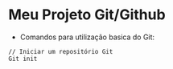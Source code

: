 # Meu Projeto Git/Github

- Comandos para utilização basica do Git:
```
// Iniciar um repositório Git 
Git init
```